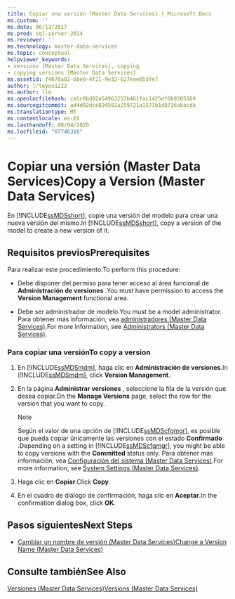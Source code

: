 ```yaml
---
title: Copiar una versión (Master Data Services) | Microsoft Docs
ms.custom: ''
ms.date: 06/13/2017
ms.prod: sql-server-2014
ms.reviewer: ''
ms.technology: master-data-services
ms.topic: conceptual
helpviewer_keywords:
- versions [Master Data Services], copying
- copying versions [Master Data Services]
ms.assetid: f4678a02-bbe9-4f21-9e32-627eae053fe7
author: lrtoyou1223
ms.author: lle
ms.openlocfilehash: ca5c0bd92a54963257b461fac1425ef6b0385369
ms.sourcegitcommit: ad4d92dce894592a259721a1571b1d8736abacdb
ms.translationtype: MT
ms.contentlocale: es-ES
ms.lasthandoff: 08/04/2020
ms.locfileid: "87746316"
---
```

# <a name="copy-a-version-master-data-services"></a><span data-ttu-id="3a9c0-102">Copiar una versión (Master Data Services)</span><span class="sxs-lookup"><span data-stu-id="3a9c0-102">Copy a Version (Master Data Services)</span></span>
  <span data-ttu-id="3a9c0-103">En [!INCLUDE[ssMDSshort](../includes/ssmdsshort-md.md)], copie una versión del modelo para crear una nueva versión del mismo.</span><span class="sxs-lookup"><span data-stu-id="3a9c0-103">In [!INCLUDE[ssMDSshort](../includes/ssmdsshort-md.md)], copy a version of the model to create a new version of it.</span></span>  
  
## <a name="prerequisites"></a><span data-ttu-id="3a9c0-104">Requisitos previos</span><span class="sxs-lookup"><span data-stu-id="3a9c0-104">Prerequisites</span></span>  
 <span data-ttu-id="3a9c0-105">Para realizar este procedimiento:</span><span class="sxs-lookup"><span data-stu-id="3a9c0-105">To perform this procedure:</span></span>  
  
-   <span data-ttu-id="3a9c0-106">Debe disponer del permiso para tener acceso al área funcional de **Administración de versiones** .</span><span class="sxs-lookup"><span data-stu-id="3a9c0-106">You must have permission to access the **Version Management** functional area.</span></span>  
  
-   <span data-ttu-id="3a9c0-107">Debe ser administrador de modelo.</span><span class="sxs-lookup"><span data-stu-id="3a9c0-107">You must be a model administrator.</span></span> <span data-ttu-id="3a9c0-108">Para obtener más información, vea [administradores &#40;Master Data Services&#41;](administrators-master-data-services.md).</span><span class="sxs-lookup"><span data-stu-id="3a9c0-108">For more information, see [Administrators &#40;Master Data Services&#41;](administrators-master-data-services.md).</span></span>  
  
### <a name="to-copy-a-version"></a><span data-ttu-id="3a9c0-109">Para copiar una versión</span><span class="sxs-lookup"><span data-stu-id="3a9c0-109">To copy a version</span></span>  
  
1.  <span data-ttu-id="3a9c0-110">En [!INCLUDE[ssMDSmdm](../includes/ssmdsmdm-md.md)], haga clic en **Administración de versiones**.</span><span class="sxs-lookup"><span data-stu-id="3a9c0-110">In [!INCLUDE[ssMDSmdm](../includes/ssmdsmdm-md.md)], click **Version Management**.</span></span>  
  
2.  <span data-ttu-id="3a9c0-111">En la página **Administrar versiones** , seleccione la fila de la versión que desea copiar.</span><span class="sxs-lookup"><span data-stu-id="3a9c0-111">On the **Manage Versions** page, select the row for the version that you want to copy.</span></span>  
  
    > [!NOTE]  
    >  <span data-ttu-id="3a9c0-112">Según el valor de una opción de [!INCLUDE[ssMDScfgmgr](../includes/ssmdscfgmgr-md.md)], es posible que pueda copiar únicamente las versiones con el estado **Confirmado** .</span><span class="sxs-lookup"><span data-stu-id="3a9c0-112">Depending on a setting in [!INCLUDE[ssMDScfgmgr](../includes/ssmdscfgmgr-md.md)], you might be able to copy versions with the **Committed** status only.</span></span> <span data-ttu-id="3a9c0-113">Para obtener más información, vea [Configuración del sistema &#40;Master Data Services&#41;](../../2014/master-data-services/system-settings-master-data-services.md).</span><span class="sxs-lookup"><span data-stu-id="3a9c0-113">For more information, see [System Settings &#40;Master Data Services&#41;](../../2014/master-data-services/system-settings-master-data-services.md).</span></span>  
  
3.  <span data-ttu-id="3a9c0-114">Haga clic en **Copiar**.</span><span class="sxs-lookup"><span data-stu-id="3a9c0-114">Click **Copy**.</span></span>  
  
4.  <span data-ttu-id="3a9c0-115">En el cuadro de diálogo de confirmación, haga clic en **Aceptar**.</span><span class="sxs-lookup"><span data-stu-id="3a9c0-115">In the confirmation dialog box, click **OK**.</span></span>  
  
## <a name="next-steps"></a><span data-ttu-id="3a9c0-116">Pasos siguientes</span><span class="sxs-lookup"><span data-stu-id="3a9c0-116">Next Steps</span></span>  
  
-   [<span data-ttu-id="3a9c0-117">Cambiar un nombre de versión &#40;Master Data Services&#41;</span><span class="sxs-lookup"><span data-stu-id="3a9c0-117">Change a Version Name &#40;Master Data Services&#41;</span></span>](../../2014/master-data-services/change-a-version-name-master-data-services.md)  
  
## <a name="see-also"></a><span data-ttu-id="3a9c0-118">Consulte también</span><span class="sxs-lookup"><span data-stu-id="3a9c0-118">See Also</span></span>  
 [<span data-ttu-id="3a9c0-119">Versiones &#40;Master Data Services&#41;</span><span class="sxs-lookup"><span data-stu-id="3a9c0-119">Versions &#40;Master Data Services&#41;</span></span>](../../2014/master-data-services/versions-master-data-services.md)  
  
  
